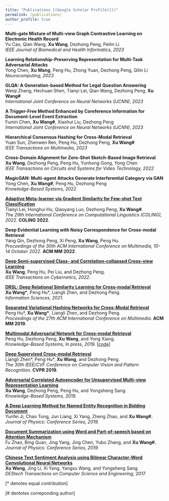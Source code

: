 ```yaml
---
title: "Publications [(Google Scholar Profile)]()"
permalink: /publications/
author_profile: true
---
```


<b>Multi-gate Mixture of Multi-view Graph Contrastive Learning on Electronic Health Record</b>
<br>Yu Cao, Qian Wang, <b>Xu Wang</b>, Dezhong Peng, Peilin Li<br>
<i>IEEE Journal of Biomedical and Health Informatics, 2023</i> 

<b>Learning Relationship-Preserving Representation for Multi-Task Adversarial Attacks</b>
<br>Yong Chen, <b>Xu Wang</b>, Peng Hu, Zhong Yuan, Dezhong Peng, Qilin Li<br>
<i>Neurocomputing, 2023</i> 

<b>GLQA: A Generation-based Method for Legal Question Answering</b>
<br>Weiqi Zhang, Hechuan Shen, Tianyi Lei, Qian Wang, Dezhong Peng, <b>Xu Wang#</b><br>
<i>International Joint Conference on Neural Networks (IJCNN), 2023</i> 

<b>A Trigger-Free Method Enhanced by Coreference Information for Document-Level Event Extraction</b>
<br>Fumin Chen, <b>Xu Wang#</b>, Xiaohui Liu, Dezhong Peng<br>
<i>International Joint Conference on Neural Networks (IJCNN), 2023</i> 

<b>Hierarchical Consensus Hashing for Cross-Modal Retrieval</b>
<br>Yuan Sun, Zhenwen Ren, Peng Hu, Dezhong Peng, <b>Xu Wang#</b><br>
<i>IEEE Transactions on Multimedia, 2023</i> 

<b>Cross-Domain Alignment for Zero-Shot Sketch-Based Image Retrieval</b>
<br><b>Xu Wang</b>, Dezhong Peng, Peng Hu, Yunhong Gong, Yong Chen<br>
<i>IEEE Transactions on Circuits and Systems for Video Technology, 2022</i> 

<b>MagicGAN: Multi-agent Attacks Generate Interferential Category via GAN</b>
<br>Yong Chen, <b>Xu Wang#</b>, Peng Hu, Dezhong Peng<br>
<i>Knowledge-Based Systems, 2022</i> 

<b>[Adaptive Meta-learner via Gradient Similarity for Few-shot Text Classification](https://arxiv.org/abs/2209.04702)</b>
<br>Tianyi Lei, Honghui Hu, Qiaoyang Luo, Dezhong Peng, <b>Xu Wang#</b>.<br>
<i>The 29th International Conference on Computational Linguistics (COLING), 2022.</i> 
<b>COLING 2022</b>.

  
<b>Deep Evidential Learning with Noisy Correspondence for Cross-modal Retrieval</b>
<br>Yang Qin, Dezhong Peng, Xi Peng, <b>Xu Wang</b>, Peng Hu.<br>
<i>Proceedings of the 30th ACM International Conference on Multimedia, 10-14 October 2022.</i> 
<b>ACM MM 2022</b>.


<b>[Deep Semi-supervised Class- and Correlation-collapsed Cross-view Learning](http://wxu-ml.github.io/publications/DSC3L)</b> 
<br><b>Xu Wang</b>, Peng Hu, Pei Liu, and Dezhong Peng.<br>
<i>IEEE Transactions on Cybernetics, 2022.</i>

<b>[DRSL: Deep Relational Similarity Learning for Cross-modal Retrieval](http://wxu-ml.github.io/publications/DRSL)</b> 
<br><b>Xu Wang\*</b>, Peng Hu\*, Liangli Zhen, and Dezhong Peng.<br>
<i>Information Sciences, 2021.</i>

<b>[Separated Variational Hashing Networks for Cross-Modal Retrieval](http://wxu-ml.github.io/publications/SVHNs)</b>
<br>Peng Hu\*, <b>Xu Wang\*</b>, Liangli Zhen, and Dezhong Peng.<br>
<i>Proceedings of the 27th ACM International Conference on Multimedia.</i> <b>ACM MM 2019</b>.

<b>[Multimodal Adversarial Network for Cross-modal Retrieval](http://wxu-ml.github.io/publications/MAN)</b> 
<br>Peng Hu, Dezhong Peng, <b>Xu Wang</b>, and Yong Xiang.<br>
<i>Knowledge-Based Systems, In press, 2019.</i> \[[code](https://github.com/penghu-cs/MAN)\]

<b>[Deep Supervised Cross-modal Retrieval](http://wxu-ml.github.io/publications/DSCMR)</b>
<br>Liangli Zhen\*, Peng Hu\*, <b>Xu Wang</b>, and Dezhong Peng.<br>
<i>The 30th IEEE/CVF Conference on Computer Vision and Pattern Recognition.</i> <b>CVPR 2019</b>.

<b>[Adversarial Correlated Autoencoder for Unsupervised Multi-view Representation Learning](http://wxu-ml.github.io/publications/AdvCAE)</b> 
<br><b>Xu Wang</b>, Dezhong Peng, Peng Hu, and Yongsheng Sang.<br>
<i>Knowledge-Based Systems, 2019.</i>

<b>[A Deep Learning Method for Named Entity Recognition in Bidding Document](http://wxu-ml.github.io/publications/DNERBD)</b> 
<br>Yunfei Ji, Chao Tong, Jun Liang, Xi Yang, Zheng Zhao, and <b>Xu Wang#.</b><br>
<i>Journal of Physics: Conference Series, 2019.</i>

<b>[Document Summarization using Word and Part-of-speech based on Attention Mechanism](http://wxu-ml.github.io/publications/WPABS)</b> 
<br>Fu Zhao, Bing Quan, Jing Yang, Jing Chen, Yubo Zhang, and <b>Xu Wang#.</b><br>
<i>Journal of Physics: Conference Series, 2019.</i>


<b>[Chinese Text Sentiment Analysis using Bilinear Character-Word Convolutional Neural Networks](http://wxu-ml.github.io/publications/BCWCNN)</b>
<br><b>Xu Wang</b>, Jing Li, Xi Yang, Yangxu Wang, and Yongsheng Sang.<br>
<i>DEStech Transactions on Computer Science and Engineering, 2017.</i>

[\* denotes equal contribution]
  
[\# dentotes correponding author]

